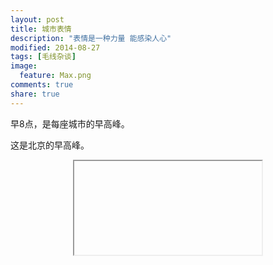 ```yaml
---
layout: post
title: 城市表情
description: "表情是一种力量 能感染人心"
modified: 2014-08-27
tags: [毛线杂谈]
image:
  feature: Max.png
comments: true
share: true
---
```


早8点，是每座城市的早高峰。

这是北京的早高峰。

<div style="text-align:center">
    <iframe>
        <img src="/images/blog/2014-08-27-the-cities%2560-face/8am-in-beijing.jpg"/>
    </iframe>
</div>